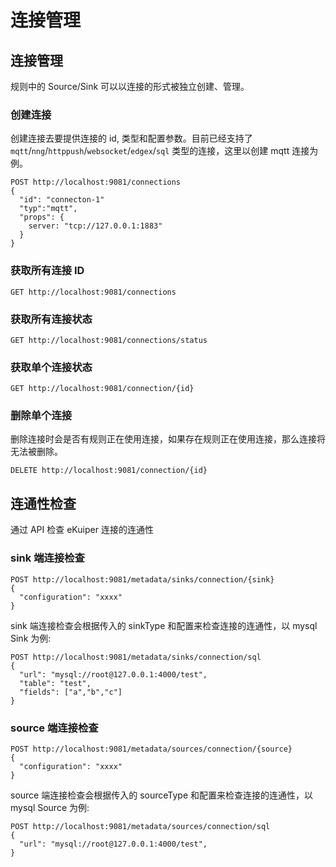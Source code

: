 # 连接管理

## 连接管理

规则中的 Source/Sink 可以以连接的形式被独立创建、管理。

### 创建连接

创建连接去要提供连接的 id, 类型和配置参数。目前已经支持了 `mqtt`/`nng`/`httppush`/`websocket`/`edgex`/`sql` 类型的连接，这里以创建 mqtt 连接为例。

```shell
POST http://localhost:9081/connections
{
  "id": "connecton-1"
  "typ":"mqtt",
  "props": {
    server: "tcp://127.0.0.1:1883"
  }
}
```

### 获取所有连接 ID

```shell
GET http://localhost:9081/connections
```

### 获取所有连接状态

```shell
GET http://localhost:9081/connections/status
```

### 获取单个连接状态

```shell
GET http://localhost:9081/connection/{id}
```

### 删除单个连接

删除连接时会是否有规则正在使用连接，如果存在规则正在使用连接，那么连接将无法被删除。

```shell
DELETE http://localhost:9081/connection/{id}
```

## 连通性检查

通过 API 检查 eKuiper 连接的连通性

### sink 端连接检查

```shell
POST http://localhost:9081/metadata/sinks/connection/{sink}
{
  "configuration": "xxxx"
}
```

sink 端连接检查会根据传入的 sinkType 和配置来检查连接的连通性，以 mysql Sink 为例:

```shell
POST http://localhost:9081/metadata/sinks/connection/sql
{
  "url": "mysql://root@127.0.0.1:4000/test",
  "table": "test",
  "fields": ["a","b","c"]
}
```

### source 端连接检查

```shell
POST http://localhost:9081/metadata/sources/connection/{source}
{
  "configuration": "xxxx"
}
```

source 端连接检查会根据传入的 sourceType 和配置来检查连接的连通性，以 mysql Source 为例:

```shell
POST http://localhost:9081/metadata/sources/connection/sql
{
  "url": "mysql://root@127.0.0.1:4000/test",
}
```
